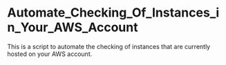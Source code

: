 # Automate_Checking_Of_Instances_in_Your_AWS_Account
This is a script to automate the checking of instances that are currently hosted on your AWS account.
